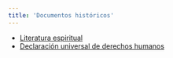 ```yaml
---
title: 'Documentos históricos'
---
```


* [Literatura espiritual](ruhologili-literatur)
* [Declaración universal de derechos humanos](globatotal-deklaradoku-tem-insanli-haki)